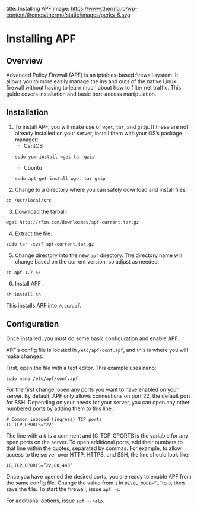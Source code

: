 title: Installing APF
image: https://www.thermo.io/wp-content/themes/thermo/static/images/perks-6.svg

# Installing APF
## Overview
Advanced Policy Firewall (APF) is an iptables-based firewall system. It allows you to more easily manage the ins and outs of the native Linux firewall without having to learn much about how to filter net traffic. This guide covers installation and basic port-access manipulation. 
## Installation
1. To install APF, you will make use of `wget`, `tar`, and `gzip`. If these are not already installed on your server, install them with your OS’s package manager:
   * CentOS
   ```
   sudo yum install wget tar gzip
   ```
   * Ubuntu
   ```
   sudo apt-get install wget tar gzip
   ```
2. Change to a directory where you can safely download and install files:
```
cd /usr/local/src
```
3. Download the tarball:
```
wget http://rfxn.com/downloands/apf-current.tar.gz
```
4. Extract the file:
```
sudo tar -xvzf apf-current.tar.gz
```
5. Change directory into the new `apf` directory. The directory name will change based on the current version, so adjust as needed:
```
cd apf-1.7.5/
```
6. Install APF :
```
sh install.sh
```
This installs APF into `/etc/apf`. 
## Configuration
Once installed, you must do some basic configuration and enable APF.

APF’s config file is located in `/etc/apf/conf.apf`, and this is where you will make changes. 

First, open the file with a text editor. This example uses nano:
```
sudo nano /etc/apf/conf.apf
```
For the first change, open any ports you want to have enabled on your server. By default, APF only allows connections on port 22, the default port for SSH. Depending on your needs for your server, you can open any other numbered ports by adding them to this line:
```
# Common inbound (ingress) TCP ports
IG_TCP_CPORTS="22"
```
The line with a # is a comment and IG_TCP_CPORTS is the variable for any open ports on the server. To open additional ports, add their numbers to that line within the quotes, separated by commas. For example, to allow access to the server over HTTP, HTTPS, and SSH, the line should look like:
```
IG_TCP_CPORTS=”22,80,443”
```
Once you have opened the desired ports, you are ready to enable APF from the same config file. Change the value from `1` in `DEVEL_MODE=”1”`to `0`, then save the file. To start the firewall, issue `apf -s`. 

For additional options, issue `apf --help`. 
